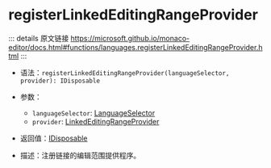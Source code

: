 # registerLinkedEditingRangeProvider

<backTop />
        
::: details 原文链接
https://microsoft.github.io/monaco-editor/docs.html#functions/languages.registerLinkedEditingRangeProvider.html
:::

- 语法：`registerLinkedEditingRangeProvider(languageSelector, provider): IDisposable`

- 参数：
  - `languageSelector`: [LanguageSelector](/api/languages/LanguageSelector.md)
  - `provider`: [LinkedEditingRangeProvider](/api/languages/LinkedEditingRangeProvider.md)

- 返回值：[IDisposable](/api/IDisposable.md)

- 描述：注册链接的编辑范围提供程序。